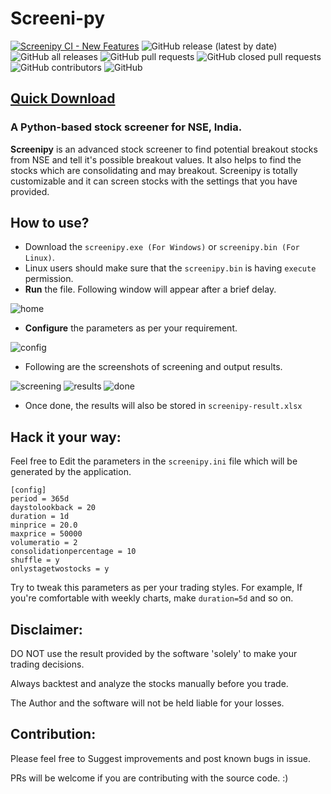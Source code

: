 # Screeni-py
[![Screenipy CI - New Features](https://github.com/pranjal-joshi/Screeni-py/actions/workflows/workflow-ci.yml/badge.svg?branch=new-features)](https://github.com/pranjal-joshi/Screeni-py/actions/workflows/workflow-ci.yml) ![GitHub release (latest by date)](https://img.shields.io/github/v/release/pranjal-joshi/Screeni-py) ![GitHub all releases](https://img.shields.io/github/downloads/pranjal-joshi/Screeni-py/total?color=Green&label=Downloads) ![GitHub pull requests](https://img.shields.io/github/issues-pr-raw/pranjal-joshi/Screeni-py) ![GitHub closed pull requests](https://img.shields.io/github/issues-pr-closed-raw/pranjal-joshi/Screeni-py) ![GitHub contributors](https://img.shields.io/github/contributors/pranjal-joshi/Screeni-py) ![GitHub](https://img.shields.io/github/license/pranjal-joshi/Screeni-py)

## [Quick Download](https://github.com/pranjal-joshi/Screeni-py/releases/latest)

### A Python-based stock screener for NSE, India.

**Screenipy** is an advanced stock screener to find potential breakout stocks from NSE and tell it's possible breakout values. It also helps to find the stocks which are consolidating and may breakout.
Screenipy is totally customizable and it can screen stocks with the settings that you have provided.

## How to use?
* Download the `screenipy.exe (For Windows)` or `screenipy.bin (For Linux)`.
* Linux users should make sure that the `screenipy.bin` is having `execute` permission.
* **Run** the file. Following window will appear after a brief delay.

![home](https://user-images.githubusercontent.com/6128978/114149274-5c424f80-9938-11eb-9eda-4f300c0248ee.png)

* **Configure** the parameters as per your requirement.

![config](https://user-images.githubusercontent.com/6128978/114150376-9c560200-9939-11eb-9d46-e7bbd32d6cb1.png)

* Following are the screenshots of screening and output results.

![screening](https://user-images.githubusercontent.com/6128978/114150728-ff479900-9939-11eb-9f76-7b98830b0ba4.png)
![results](https://user-images.githubusercontent.com/6128978/114150744-040c4d00-993a-11eb-8a69-a39e831761e7.png)
![done](https://user-images.githubusercontent.com/6128978/114150766-09699780-993a-11eb-82b1-43ec77cba2fb.png)

* Once done, the results will also be stored in `screenipy-result.xlsx`

## Hack it your way:
Feel free to Edit the parameters in the `screenipy.ini` file which will be generated by the application.
```
[config]
period = 365d
daystolookback = 20
duration = 1d
minprice = 20.0
maxprice = 50000
volumeratio = 2
consolidationpercentage = 10
shuffle = y
onlystagetwostocks = y
```
Try to tweak this parameters as per your trading styles. For example, If you're comfortable with weekly charts, make `duration=5d` and so on.

## Disclaimer:
DO NOT use the result provided by the software 'solely' to make your trading decisions.

Always backtest and analyze the stocks manually before you trade.

The Author and the software will not be held liable for your losses.

## Contribution:
Please feel free to Suggest improvements and post known bugs in issue.

PRs will be welcome if you are contributing with the source code. :)
